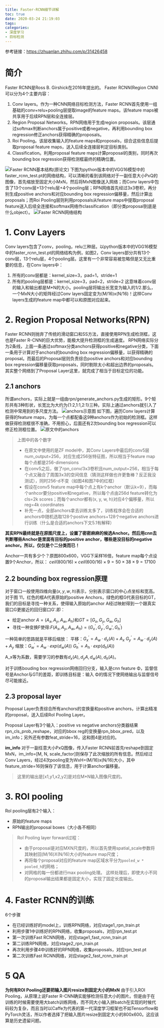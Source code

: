 ```yaml
---
title: Faster-RCNN细节详解
toc: true
date: 2020-03-24 21:19:03
tags: 
categories:
- 深度学习
- 目标检测
---
```


参考链接：https://zhuanlan.zhihu.com/p/31426458
<!--more-->
# 简介
Faster RCNN是Ross B. Girshick在2016年提出的。
Faster RCNN(Region CNN)可以分为4个主要内容：
1. Conv layers。作为一种CNN网络目标检测方法，Faster RCNN首先使用一组基础的conv+relu+pooling层提取image的feature maps。该feature maps被共享用于后续RPN层和全连接层。
2. Region Proposal Networks。RPN网络用于生成region proposals。该层通过softmax判断anchors属于positive或者negative，再利用bounding box regression修正anchors获得精确的proposals。
3. Roi Pooling。该层收集输入的feature maps和proposals，综合这些信息后提取proposal feature maps，送入后续全连接层判定目标类别。
4. Classification。利用proposal feature maps计算proposal的类别，同时再次bounding box regression获得检测框最终的精确位置。

![Faster RCNN基本结构(原论文)](_attachments/1.jpg)
下图为python版本中的VGG16模型中的faster_rcnn_test.pt的网络结构，可以清晰的看到该网络对于一副任意大小PxQ的图像，首先缩放至固定大小MxN，然后将MxN图像送入网络；而Conv layers中包含了13个conv层+13个relu层+4个pooling层；RPN网络首先经过3x3卷积，再分别生成positive anchors和对应bounding box regression偏移量，然后计算出proposals；而Roi Pooling层则利用proposals从feature maps中提取proposal feature送入后续全连接和softmax网络作classification（即分类proposal到底是什么object）。
![Faster RCNN网络结构](_attachments/2d11b8a98dcd11ccf5f899554b8bf1e2.jpg)

# 1. Conv Layers
Conv layers包含了conv，pooling，relu三种层。以python版本中的VGG16模型中的faster_rcnn_test.pt的网络结构为例，如图2，Conv layers部分共有13个conv层，13个relu层，4个pooling层。这里有一个非常容易被忽略但是又无比重要的信息，在Conv layers中：
1. 所有的conv层都是：kernel_size=3，pad=1，stride=1
2. 所有的pooling层都是：kernel_size=3，pad=2，stride=2
这意味着conv层的输入和输出都是M*N的大小。pooling层将输出长宽变为输入的1/2.那么，一个MxN大小的矩阵经过Conv layers固定变为(M/16)x(N/16)！这样Conv layers生成的feature map中都可以和原图对应起来。

# 2. Region Proposal Networks(RPN)
Faster RCNN则抛弃了传统的滑动窗口和SS方法，直接使用RPN生成检测框，这也是Faster R-CNN的巨大优势，能极大提升检测框的生成速度。
RPN网络实际分为2条线，上面一条通过softmax分类anchors获得positive和negative分类，下面一条用于计算对于anchors的bounding box regression偏移量，以获得精确的proposal。而最后的Proposal层则负责综合positive anchors和对应bounding box regression偏移量获取proposals，同时剔除太小和超出边界的proposals。其实整个网络到了Proposal Layer这里，就完成了相当于目标定位的功能。

## 2.1 anchors
所谓anchors，实际上就是一组由rpn/generate_anchors.py生成的矩形。9个矩形共有3种形状，长宽比为大约为{1:2,1:1,2:1}三种。实际上通过anchors就引入了检测中常用到的多尺度方法。
![anchors示意图](_attachments/3cc1b737e6811cc4a68857b2870a7fc6.jpg)
如下图，遍历Conv layers计算获得的feature maps，为每一个点都配备这9种anchors作为初始的检测框。这样做获得检测框很不准确，不用担心，后面还有2次bounding box regression可以修正检测框位置。
![原文中的anchors](_attachments/dc8fe9c22c84ec058f115ea1457a133d.jpg)
> 上图中的各个数字
> - 在原文中使用的是ZF model中，其Conv Layers中最后的conv5层num_output=256，对应生成256张特征图，所以相当于feature map每个点都是256-dimensions
> - 在conv5之后，做了rpn_conv/3x3卷积且num_output=256，相当于每个点又融合了周围3x3的空间信息（猜测这样做也许更鲁棒？反正我没测试），同时256-d不变（如图4和图7中的红框）
> - 假设在conv5 feature map中每个点上有k个anchor（默认k=9），而每个anhcor要分positive和negative，所以每个点由256d feature转化为cls=2k scores；而每个anchor都有(x, y, w, h)对应4个偏移量，所以reg=4k coordinates
> - 补充一点，全部anchors拿去训练太多了，训练程序会在合适的anchors中随机选取128个postive anchors+128个negative anchors进行训练（什么是合适的anchors下文5.1有解释）

**其实RPN最终就是在原图尺度上，设置了密密麻麻的候选Anchor。然后用cnn去判断哪些Anchor是里面有目标的positive anchor，哪些是没目标的negative anchor。所以，仅仅是个二分类而已！**

Anchor一共有多少个？原图800x600，VGG下采样16倍，feature map每个点设置9个Anchor，所以：
$ceil(800/16)\times ceil(600/16)\times 9=50\times 38 \times 9 = 17100$

## 2.2 bounding box regression原理
对于窗口一般使用四维向量$(x,y,w,h)$表示，分别表示窗口的中心点坐标和宽高。对于图 11，红色的框A代表原始的positive Anchors，绿色的框G代表目标的GT，我们的目标是寻找一种关系，使得输入原始的anchor A经过映射得到一个跟真实窗口G更接近的回归窗口G'.即：
- 给定anchor $A=(A_x,A_y,A_w,A_h)$和$GT=[G_x,G_y,G_w,G_h]$
- 寻找一种变换F使得:$F(A_x,A_y,A_w,A_h)=(G_x^{'},G_y^{'},G_w{'},G_h^{'})$

一种简单的思路就是平移后缩放：
平移：$G_x^{'}=A_w·d_x(A)+A_x$
$G_y^{'}=A_w·d_y(A)+A_y$
缩放：$G_w^{'}=A_w·exp(d_w(A))$
$G_h^{'}=A_h·exp(d_h(A))$

A_x等为系数，需要学习的参数有$d_x(A),d_y{A},d_w(A),d_h(A)$。

对于训练bouding box regression网络回归分支，输入是cnn feature Φ，监督信号是Anchor与GT的差距，即训练目标是：输入 Φ的情况下使网络输出与监督信号尽可能接近。

## 2.3 proposal layer
Proposal Layer负责综合所有anchors的变换量和positive anchors，计算出精准的proposal，送入后续RoI Pooling Layer。

Proposal Layer有3个输入：positive vs negative anchors分类器结果rpn_cls_prob_reshape，对应的bbox reg的变换量rpn_bbox_pred，以及im_info；另外还有参数feat_stride=16，这和图4是对应的。

**im_info** 对于一副任意大小PxQ图像，传入Faster RCNN前首先reshape到固定MxN，im_info=[M, N, scale_factor]则保存了此次缩放的所有信息。然后经过Conv Layers，经过4次pooling变为WxH=(M/16)x(N/16)大小，其中feature_stride=16则保存了该信息，用于计算anchor偏移量。

> 这里的输出是[x1,y1,x2,y2]是对应M*N输入图像尺度的。

# 3. ROI pooling
Rol pooling层有2个输入：
- 原始的feature maps
- RPN输出的proposal boxes（大小各不相同）

> RoI Pooling layer forward过程：
> - 由于proposal是对应MXN尺度的，所以首先使用spatial_scale参数将其映射回(M/16)X(N/16)大小的feature map尺度；
> - 再将每个proposal对应的feature map区域水平分为`pooled_w * pooled_h`的网格；
> - 对网格的每一份都进行max pooling处理。
> 这样处理后，即使大小不同的proposal输出结果都是固定大小，实现了固定长度输出。

# 4. Faster RCNN的训练
6个步骤
- 在已经训练好的model上，训练RPN网络，对应stage1_rpn_train.pt
- 利用步骤1中训练好的RPN网络，收集proposals，对应rpn_test.pt
- 第一次训练Fast RCNN网络，对应stage1_fast_rcnn_train.pt
- 第二训练RPN网络，对应stage2_rpn_train.pt
- 再次利用步骤4中训练好的RPN网络，收集proposals，对应rpn_test.pt
- 第二次训练Fast RCNN网络，对应stage2_fast_rcnn_train.pt

# 5 QA
**为何有ROI Pooling还要把输入图片resize到固定大小的MxN**
由于引入ROI Pooling，从原理上说Faster R-CNN确实能够检测任意大小的图片。但是由于在训练的时候需要使用大batch训练网络，而不同大小输入拼batch在实现的时候代码较为复杂，而且当时以Caffe为代表的第一代深度学习框架也不如Tensorflow和PyTorch灵活，所以作者选择了把输入图片resize到固定大小的800x600。这应该算是历史遗留问题。